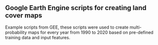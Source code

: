 ## Google Earth Engine scripts for creating land cover maps
Example scripts from GEE, these scripts were used to create multi-probability maps for every year from 1990 to 2020 based on pre-defined training data and input features.
